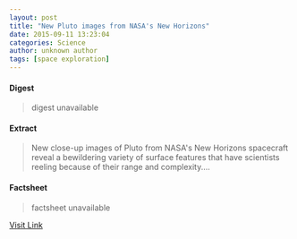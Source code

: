 ```yaml
---
layout: post
title: "New Pluto images from NASA's New Horizons"
date: 2015-09-11 13:23:04
categories: Science
author: unknown author
tags: [space exploration]
---
```



#### Digest
>digest unavailable

#### Extract
>New close-up images of Pluto from NASA's New Horizons spacecraft reveal a bewildering variety of surface features that have scientists reeling because of their range and complexity....

#### Factsheet
>factsheet unavailable

[Visit Link](http://phys.org/news/2015-09-pluto-images-nasa-horizons.html)


